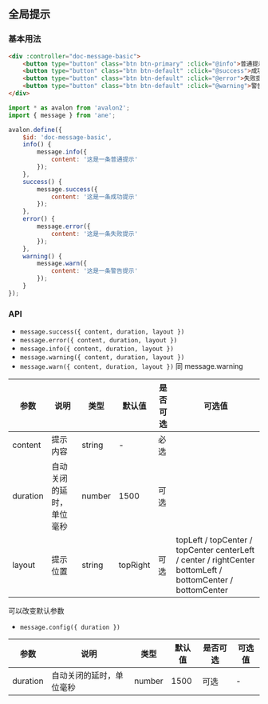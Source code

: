 ## 全局提示

### 基本用法

```html
<div :controller="doc-message-basic">
    <button type="button" class="btn btn-primary" :click="@info">普通提示</button>
    <button type="button" class="btn btn-default" :click="@success">成功提示</button>
    <button type="button" class="btn btn-default" :click="@error">失败提示</button>
    <button type="button" class="btn btn-default" :click="@warning">警告提示</button>
</div>
```

```js
import * as avalon from 'avalon2';
import { message } from 'ane';

avalon.define({
    $id: 'doc-message-basic',
    info() {
        message.info({
            content: '这是一条普通提示'
        });
    },
    success() {
        message.success({
            content: '这是一条成功提示'
        });
    },
    error() {
        message.error({
            content: '这是一条失败提示'
        });
    },
    warning() {
        message.warn({
            content: '这是一条警告提示'
        });
    }
});
```

### API

- `message.success({ content, duration, layout })`
- `message.error({ content, duration, layout })`
- `message.info({ content, duration, layout })`
- `message.warning({ content, duration, layout })`
- `message.warn({ content, duration, layout })` 同 message.warning

| 参数 | 说明 | 类型 | 默认值 | 是否可选 | 可选值 |
| --- | --- | --- | --- | --- | --- |
| content | 提示内容 | string | - | 必选 |
| duration | 自动关闭的延时，单位毫秒 | number | 1500 | 可选 |
| layout | 提示位置 | string | topRight | 可选 | topLeft / topCenter / topCenter  centerLeft / center / rightCenter  bottomLeft / bottomCenter / bottomCenter |

可以改变默认参数

- `message.config({ duration })`

| 参数 | 说明 | 类型 | 默认值 | 是否可选 | 可选值 |
| --- | --- | --- | --- | --- | --- |
| duration | 自动关闭的延时，单位毫秒 | number | 1500 | 可选 | - |
